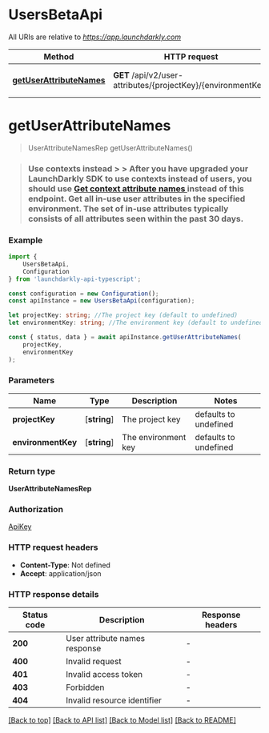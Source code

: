 # UsersBetaApi

All URIs are relative to *https://app.launchdarkly.com*

|Method | HTTP request | Description|
|------------- | ------------- | -------------|
|[**getUserAttributeNames**](#getuserattributenames) | **GET** /api/v2/user-attributes/{projectKey}/{environmentKey} | Get user attribute names|

# **getUserAttributeNames**
> UserAttributeNamesRep getUserAttributeNames()

> ### Use contexts instead > > After you have upgraded your LaunchDarkly SDK to use contexts instead of users, you should use [Get context attribute names ](https://launchdarkly.com/docs/api/contexts/get-context-attribute-names) instead of this endpoint.  Get all in-use user attributes in the specified environment. The set of in-use attributes typically consists of all attributes seen within the past 30 days. 

### Example

```typescript
import {
    UsersBetaApi,
    Configuration
} from 'launchdarkly-api-typescript';

const configuration = new Configuration();
const apiInstance = new UsersBetaApi(configuration);

let projectKey: string; //The project key (default to undefined)
let environmentKey: string; //The environment key (default to undefined)

const { status, data } = await apiInstance.getUserAttributeNames(
    projectKey,
    environmentKey
);
```

### Parameters

|Name | Type | Description  | Notes|
|------------- | ------------- | ------------- | -------------|
| **projectKey** | [**string**] | The project key | defaults to undefined|
| **environmentKey** | [**string**] | The environment key | defaults to undefined|


### Return type

**UserAttributeNamesRep**

### Authorization

[ApiKey](../README.md#ApiKey)

### HTTP request headers

 - **Content-Type**: Not defined
 - **Accept**: application/json


### HTTP response details
| Status code | Description | Response headers |
|-------------|-------------|------------------|
|**200** | User attribute names response |  -  |
|**400** | Invalid request |  -  |
|**401** | Invalid access token |  -  |
|**403** | Forbidden |  -  |
|**404** | Invalid resource identifier |  -  |

[[Back to top]](#) [[Back to API list]](../README.md#documentation-for-api-endpoints) [[Back to Model list]](../README.md#documentation-for-models) [[Back to README]](../README.md)

